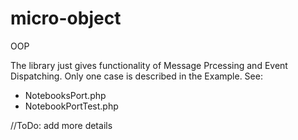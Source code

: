 # micro-object
OOP

The library just gives functionality of Message Prcessing and Event Dispatching.
Only one case is described in the Example. See:
* NotebooksPort.php
* NotebookPortTest.php

//ToDo: add more details

